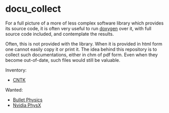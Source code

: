 # docu_collect
For a full picture of a more of less complex software library which provides its source code, it is often very useful to run [doxygen](https://github.com/doxygen/doxygen) over it, with full source code included, and contemplate the results. 

Often, this is not provided with the library. When it is provided in html form one cannot easily copy it or print it. The idea behind this repository is to collect such documentations, either in chm of pdf form. Even when they become out-of-date, such files would still be valuable.

Inventory:

 * [CNTK](CNTK)

Wanted:

 * [Bullet Physics](http://www.continuousphysics.com/Bullet/BulletFull/index.html)
 * [Nvidia PhysX](http://docs.nvidia.com/gameworks/)
